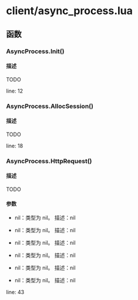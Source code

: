 # client/async_process.lua

## 函数

### AsyncProcess.Init()

#### 描述

TODO

line: 12

### AsyncProcess.AllocSession()

#### 描述

TODO

line: 18

### AsyncProcess.HttpRequest()

#### 描述

TODO

#### 参数

- nil：类型为 nil。
描述：nil

- nil：类型为 nil。
描述：nil

- nil：类型为 nil。
描述：nil

- nil：类型为 nil。
描述：nil

- nil：类型为 nil。
描述：nil

- nil：类型为 nil。
描述：nil

line: 43

